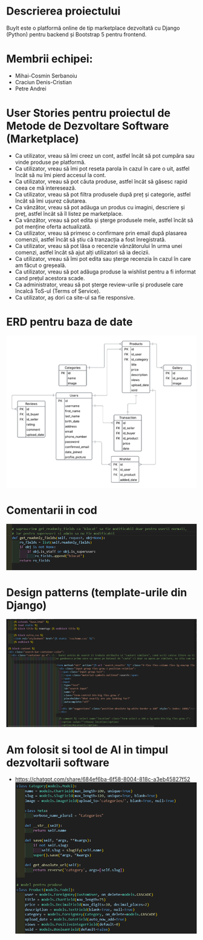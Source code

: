 # Descrierea proiectului
BuyIt este o platformă online de tip marketplace dezvoltată cu Django (Python) pentru backend și Bootstrap 5 pentru frontend.

# Membrii echipei:
- Mihai-Cosmin Serbanoiu
- Craciun Denis-Cristian
- Petre Andrei

# User Stories pentru proiectul de Metode de Dezvoltare Software (Marketplace)

- Ca utilizator, vreau să îmi creez un cont, astfel încât să pot cumpăra sau vinde produse pe platformă.
- Ca utilizator, vreau să îmi pot reseta parola în cazul în care o uit, astfel încât să nu îmi pierd accesul la cont.
- Ca utilizator, vreau să pot căuta produse, astfel încât să găsesc rapid ceea ce mă interesează.
- Ca utilizator, vreau să pot filtra produsele după preț și categorie, astfel încât să îmi ușurez căutarea.
- Ca vânzător, vreau să pot adăuga un produs cu imagini, descriere și preț, astfel încât să îl listez pe marketplace.
- Ca vânzător, vreau să pot edita și șterge produsele mele, astfel încât să pot menține oferta actualizată.
- Ca utilizator, vreau să primesc o confirmare prin email după plasarea comenzii, astfel încât să știu că tranzacția a fost înregistrată.
- Ca utilizator, vreau să pot lăsa o recenzie vânzătorului în urma unei comenzi, astfel încât să ajut alți utilizatori să ia decizii.
- Ca utilizator, vreau să îmi pot edita sau șterge recenzia în cazul în care am făcut o greșeală.
- Ca utilizator, vreau să pot adăuga produse la wishlist pentru a fi informat cand prețul acestora scade.
- Ca administrator, vreau să pot șterge review-urile și produsele care încalcă ToS-ul (Terms of Service).
- Ca utilizator, aș dori ca site-ul sa fie responsive.

# ERD pentru baza de date
![Diagrama](MDSProiect.png)

# Comentarii in cod
![Comentarii](image_2025-06-16_165205647.png)

# Design patterns (template-urile din Django)
![Design](image_2025-06-16_165327606.png)

# Am folosit si tool de AI in timpul dezvoltarii software
- https://chatgpt.com/share/684ef6ba-6f58-8004-818c-a3eb45827f52
![ChatGPT](ChatGPT.png)
